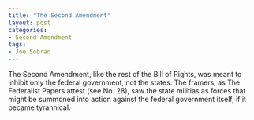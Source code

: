 ```yaml
---
title: "The Second Amendment"
layout: post
categories:
- Second Amendment
tags:
- Joe Sobran
---
```


The Second Amendment, like the rest of the Bill of Rights, was meant to inhibit only the federal government, not the states. The framers, as The Federalist Papers attest (see No. 28), saw the state militias as forces that might be summoned into action against the federal government itself, if it became tyrannical.
